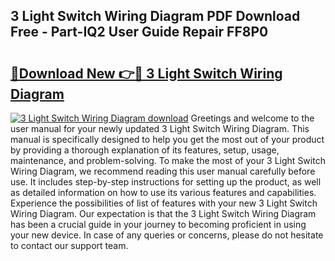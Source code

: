 ## 3 Light Switch Wiring Diagram PDF Download Free - Part-IQ2 User Guide Repair FF8P0

# <h2><a href="http://dfuhc6y.blite.top/?on=3+Light+Switch+Wiring+Diagram">🔗Download New 👉🔴 3 Light Switch Wiring Diagram</a></h2>

[![3 Light Switch Wiring Diagram download](https://i.imgur.com/lujVjoI.png)](http://dfuhc6y.blite.top/?on=3+Light+Switch+Wiring+Diagram)
Greetings and welcome to the user manual for your newly updated 3 Light Switch Wiring Diagram. This manual is specifically designed to help you get the most out of your product by providing a thorough explanation of its features, setup, usage, maintenance, and problem-solving. To make the most of your 3 Light Switch Wiring Diagram, we recommend reading this user manual carefully before use. It includes step-by-step instructions for setting up the product, as well as detailed information on how to use its various features and capabilities. Experience the possibilities of list of features with your new 3 Light Switch Wiring Diagram. Our expectation is that the 3 Light Switch Wiring Diagram has been a crucial guide in your journey to becoming proficient in using your new device. In case of any queries or concerns, please do not hesitate to contact our support team.
